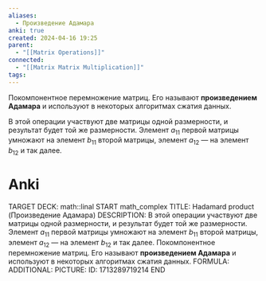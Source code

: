 ```yaml
---
aliases:
  - Произведение Адамара
anki: true
created: 2024-04-16 19:25
parent:
  - "[[Matrix Operations]]"
connected:
  - "[[Matrix Matrix Multiplication]]"
tags:
---
```



Покомпонентное перемножение матриц. Его называют **произведением Адамара** и используют в некоторых алгоритмах сжатия данных.

В этой операции участвуют две матрицы одной размерности, и результат будет той же размерности. Элемент $a_{11}​$ первой матрицы умножают на элемент $b_{11}$​ второй матрицы, элемент $a_{12}$​ — на элемент $b_{12}$​ и так далее.

# Anki
TARGET DECK: math::linal
START
math_complex
TITLE: Hadamard product (Произведение Адамара)
DESCRIPTION: В этой операции участвуют две матрицы одной размерности, и результат будет той же размерности. Элемент $a_{11}​$ первой матрицы умножают на элемент $b_{11}$​ второй матрицы, элемент $a_{12}$​ — на элемент $b_{12}$​ и так далее.
Покомпонентное перемножение матриц. Его называют **произведением Адамара** и используют в некоторых алгоритмах сжатия данных.
FORMULA: 
ADDITIONAL:
PICTURE:
ID: 1713289719214
END